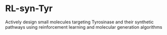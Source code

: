 # RL-syn-Tyr
Actively design small molecules targeting Tyrosinase and their synthetic pathways using reinforcement learning and molecular generation algorithms
